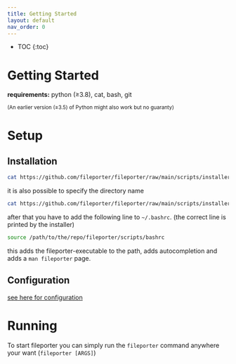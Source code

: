 ```yaml
---
title: Getting Started
layout: default
nav_order: 0
---
```


* TOC
{:toc}

# Getting Started

**requirements:** python (≥3.8), cat, bash, git

<sup>(An earlier version (≥3.5) of Python might also work but no guaranty)</sup>

# Setup

## Installation

```bash
cat https://github.com/fileporter/fileporter/raw/main/scripts/installer | bash
```

it is also possible to specify the directory name
```bash
cat https://github.com/fileporter/fileporter/raw/main/scripts/installer | bash -s -- {directory-name}
```

after that you have to add the following line to `~/.bashrc`.
(the correct line is printed by the installer)
```bash
source /path/to/the/repo/fileporter/scripts/bashrc
```

this adds the fileporter-executable to the path, adds autocompletion and adds a `man fileporter` page.

## Configuration

[see here for configuration](../configuration/index.md)

# Running

To start fileporter you can simply run the `fileporter` command anywhere your want
(`fileporter [ARGS]`)

